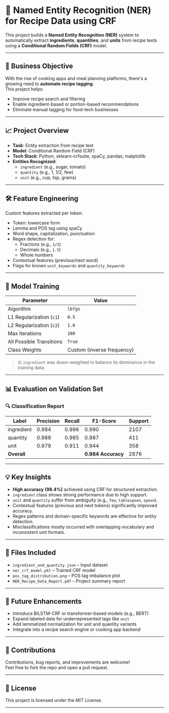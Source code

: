 # 🥘 Named Entity Recognition (NER) for Recipe Data using CRF

This project builds a **Named Entity Recognition (NER)** system to automatically extract **ingredients**, **quantities**, and **units** from recipe texts using a **Conditional Random Fields (CRF)** model.

---

## 📌 Business Objective

With the rise of cooking apps and meal planning platforms, there's a growing need to **automate recipe tagging**.  
This project helps:

- Improve recipe search and filtering
- Enable ingredient-based or portion-based recommendations
- Eliminate manual tagging for food-tech businesses

---

## 📈 Project Overview

- **Task**: Entity extraction from recipe text
- **Model**: Conditional Random Field (CRF)
- **Tech Stack**: Python, sklearn-crfsuite, spaCy, pandas, matplotlib
- **Entities Recognized**:
  - `ingredient` (e.g., sugar, tomato)
  - `quantity` (e.g., 1, 1/2, few)
  - `unit` (e.g., cup, tsp, grams)

---

## 🛠️ Feature Engineering

Custom features extracted per token:

- Token: lowercase form
- Lemma and POS tag using spaCy
- Word shape, capitalization, punctuation
- Regex detection for:
  - Fractions (e.g., `1/2`)
  - Decimals (e.g., `1.5`)
  - Whole numbers
- Contextual features (previous/next word)
- Flags for known `unit_keywords` and `quantity_keywords`

---

## 🧪 Model Training

| Parameter              | Value          |
|------------------------|----------------|
| Algorithm              | `lbfgs`        |
| L1 Regularization (`c1`)| `0.5`         |
| L2 Regularization (`c2`)| `1.0`         |
| Max Iterations         | `100`          |
| All Possible Transitions | `True`       |
| Class Weights          | Custom (inverse frequency) |

> ⚖️ `ingredient` was down-weighted to balance its dominance in the training data.

---

## 📊 Evaluation on Validation Set

### 🔍 Classification Report

| Label       | Precision | Recall | F1-Score | Support |
|-------------|-----------|--------|----------|---------|
| ingredient  | 0.984     | 0.996  | 0.990    | 2107    |
| quantity    | 0.988     | 0.985  | 0.987    | 411     |
| unit        | 0.979     | 0.911  | 0.944    | 358     |
| **Overall** |           |        | **0.984 Accuracy** | 2876 |

---

## 💡 Key Insights

- **High accuracy (98.4%)** achieved using CRF for structured extraction.
- `ingredient` class shows strong performance due to high support.
- `unit` and `quantity` suffer from ambiguity (e.g., `few`, `tablespoon`, `spoon`).
- Contextual features (previous and next tokens) significantly improved accuracy.
- Regex patterns and domain-specific keywords are effective for entity detection.
- Misclassifications mostly occurred with overlapping vocabulary and inconsistent unit formats.

---

## 📁 Files Included

- `ingredient_and_quantity.json` – Input dataset
- `ner_crf_model.pkl` – Trained CRF model
- `pos_tag_distribution.png` – POS tag imbalance plot
- `NER_Recipe_Data_Report.pdf` – Project summary report

---

## 🚀 Future Enhancements

- Introduce BiLSTM-CRF or transformer-based models (e.g., BERT)
- Expand labeled data for underrepresented tags like `unit`
- Add lemmatized normalization for unit and quantity variants
- Integrate into a recipe search engine or cooking app backend

---

## 🤝 Contributions

Contributions, bug reports, and improvements are welcome!  
Feel free to fork the repo and open a pull request.

---

## 📜 License

This project is licensed under the MIT License.

---
